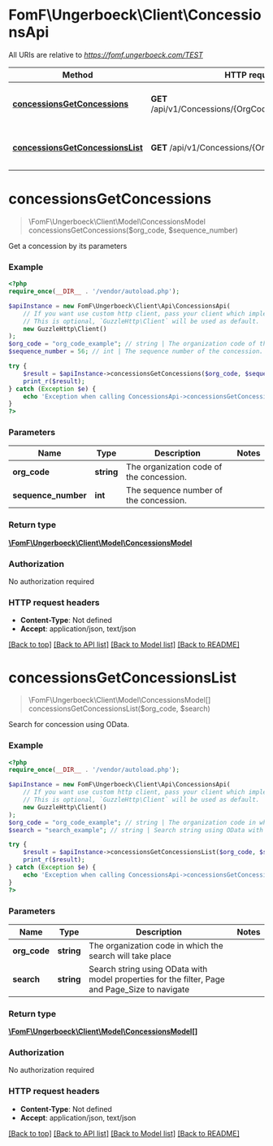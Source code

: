 # FomF\Ungerboeck\Client\ConcessionsApi

All URIs are relative to *https://fomf.ungerboeck.com/TEST*

Method | HTTP request | Description
------------- | ------------- | -------------
[**concessionsGetConcessions**](ConcessionsApi.md#concessionsGetConcessions) | **GET** /api/v1/Concessions/{OrgCode}/{SequenceNumber} | Get a concession by its parameters
[**concessionsGetConcessionsList**](ConcessionsApi.md#concessionsGetConcessionsList) | **GET** /api/v1/Concessions/{OrgCode} | Search for concession using OData.


# **concessionsGetConcessions**
> \FomF\Ungerboeck\Client\Model\ConcessionsModel concessionsGetConcessions($org_code, $sequence_number)

Get a concession by its parameters

### Example
```php
<?php
require_once(__DIR__ . '/vendor/autoload.php');

$apiInstance = new FomF\Ungerboeck\Client\Api\ConcessionsApi(
    // If you want use custom http client, pass your client which implements `GuzzleHttp\ClientInterface`.
    // This is optional, `GuzzleHttp\Client` will be used as default.
    new GuzzleHttp\Client()
);
$org_code = "org_code_example"; // string | The organization code of the concession.
$sequence_number = 56; // int | The sequence number of the concession.

try {
    $result = $apiInstance->concessionsGetConcessions($org_code, $sequence_number);
    print_r($result);
} catch (Exception $e) {
    echo 'Exception when calling ConcessionsApi->concessionsGetConcessions: ', $e->getMessage(), PHP_EOL;
}
?>
```

### Parameters

Name | Type | Description  | Notes
------------- | ------------- | ------------- | -------------
 **org_code** | **string**| The organization code of the concession. |
 **sequence_number** | **int**| The sequence number of the concession. |

### Return type

[**\FomF\Ungerboeck\Client\Model\ConcessionsModel**](../Model/ConcessionsModel.md)

### Authorization

No authorization required

### HTTP request headers

 - **Content-Type**: Not defined
 - **Accept**: application/json, text/json

[[Back to top]](#) [[Back to API list]](../../README.md#documentation-for-api-endpoints) [[Back to Model list]](../../README.md#documentation-for-models) [[Back to README]](../../README.md)

# **concessionsGetConcessionsList**
> \FomF\Ungerboeck\Client\Model\ConcessionsModel[] concessionsGetConcessionsList($org_code, $search)

Search for concession using OData.

### Example
```php
<?php
require_once(__DIR__ . '/vendor/autoload.php');

$apiInstance = new FomF\Ungerboeck\Client\Api\ConcessionsApi(
    // If you want use custom http client, pass your client which implements `GuzzleHttp\ClientInterface`.
    // This is optional, `GuzzleHttp\Client` will be used as default.
    new GuzzleHttp\Client()
);
$org_code = "org_code_example"; // string | The organization code in which the search will take place
$search = "search_example"; // string | Search string using OData with model properties for the filter, Page and Page_Size to navigate

try {
    $result = $apiInstance->concessionsGetConcessionsList($org_code, $search);
    print_r($result);
} catch (Exception $e) {
    echo 'Exception when calling ConcessionsApi->concessionsGetConcessionsList: ', $e->getMessage(), PHP_EOL;
}
?>
```

### Parameters

Name | Type | Description  | Notes
------------- | ------------- | ------------- | -------------
 **org_code** | **string**| The organization code in which the search will take place |
 **search** | **string**| Search string using OData with model properties for the filter, Page and Page_Size to navigate |

### Return type

[**\FomF\Ungerboeck\Client\Model\ConcessionsModel[]**](../Model/ConcessionsModel.md)

### Authorization

No authorization required

### HTTP request headers

 - **Content-Type**: Not defined
 - **Accept**: application/json, text/json

[[Back to top]](#) [[Back to API list]](../../README.md#documentation-for-api-endpoints) [[Back to Model list]](../../README.md#documentation-for-models) [[Back to README]](../../README.md)

